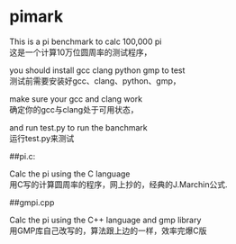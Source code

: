 # pimark

This is a pi benchmark to calc 100,000 pi  
这是一个计算10万位圆周率的测试程序，

you should install gcc clang python gmp to test  
测试前需要安装好gcc、clang、python、gmp，

make sure your gcc and clang work  
确定你的gcc与clang处于可用状态，

and run test.py to run the banchmark  
运行test.py来测试

##pi.c:

Calc the pi using the C language  
用C写的计算圆周率的程序，网上抄的，经典的J.Marchin公式.

##gmpi.cpp

Calc the pi using the C++ language and gmp library  
用GMP库自己改写的，算法跟上边的一样，效率完爆C版

